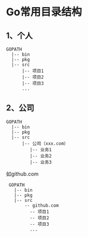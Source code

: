 # Go常用目录结构


## 1、个人

    GOPATH
      |-- bin
      |-- pkg
      |-- src
          |-- 项目1
          |-- 项目2
          |-- 项目3
          ... 
      

## 2、公司

    GOPATH
      |-- bin
      |-- pkg
      |-- src
          |-- 公司（xxx.com）
             |-- 业务1
             |-- 业务2
             |-- 业务3
             
             
   如github.com
      
     GOPATH
       |-- bin
       |-- pkg
       |-- src
           -- github.com
             -- 项目1
             -- 项目2
             -- 项目3
             ...
             
        
   